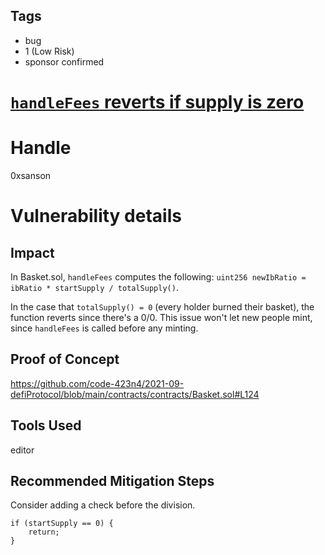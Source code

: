 ## Tags

- bug
- 1 (Low Risk)
- sponsor confirmed

# [`handleFees` reverts if supply is zero](https://github.com/code-423n4/2021-09-defiprotocol-findings/issues/264) 

# Handle

0xsanson


# Vulnerability details

## Impact
In Basket.sol, `handleFees` computes the following:
`uint256 newIbRatio = ibRatio * startSupply / totalSupply()`.

In the case that `totalSupply() = 0` (every holder burned their basket), the function reverts since there's a 0/0. This issue won't let new people mint, since `handleFees` is called before any minting.

## Proof of Concept
https://github.com/code-423n4/2021-09-defiProtocol/blob/main/contracts/contracts/Basket.sol#L124

## Tools Used
editor

## Recommended Mitigation Steps
Consider adding a check before the division.
```
if (startSupply == 0) {
	return;
}
```


